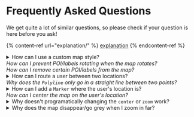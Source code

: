 # Frequently Asked Questions

We get quite a lot of similar questions, so please check if your question is here before you ask!

{% content-ref url="explanation/" %}
[explanation](explanation/)
{% endcontent-ref %}

<details>

<summary>How can I use a custom map style?<br><em>How can I prevent POI/labels rotating when the map rotates?</em><br><em>How can I remove certain POI/labels from the map?</em></summary>

Unfortunately, this library cannot provide this functionality. It has no control over the tiles displayed in the `TileLayer`. This is a limitation of the technology, not this library.

This is because raster tiles are just images generated by a 3rd party tile server (dictated by your URL template), and therefore cannot be changed by the library that displays the tiles. Filters can be applied to the entire tile, such as an emulated dark mode, but these effects do not look great.

However, tilesets can be styled. This is the most effective way of using custom styles. These methods may help you with this:&#x20;

* You may wish to use a commercial service like Mapbox Studio, which allows you to style multiple tilesets. See [using-mapbox.md](tile-servers/using-mapbox.md "mention").
* Alternatively, you can experiment with vector tiles. These are not pre-rendered, and so allow any style you desire to be applied on the fly. See [#vector-tiles](explanation/raster-vs-vector-tiles.md#vector-tiles "mention").
* Your last option is to serve tiles yourself. See [other-options.md](tile-servers/other-options.md "mention").

</details>

<details>

<summary>How can I route a user between two locations?<br><em>Why does the <code>Polyline</code> only go in a straight line between two points?</em></summary>

See [#routing-navigation](layers/polyline-layer.md#routing-navigation "mention").

</details>

<details>

<summary>How can I add a <code>Marker</code> where the user's location is?<br><em>How can I center the map on the user's location?</em></summary>

This is beyond the scope of flutter\_map. However, you can use the [community maintained plugin 'flutter\_map\_location\_marker'](https://github.com/tlserver/flutter\_map\_location\_marker) to do this.

Alternatively, use the 'location' and 'compass' packages to generate a stream of the user's location and heading, and feed that to a `Marker` using a `StreamBuilder`.

</details>

<details>

<summary>Why doesn't programatically changing the <code>center</code> or <code>zoom</code> work?</summary>

The `center` and `zoom` properties of `MapOptions` only apply on the map's initialisation: changing their state afterwards will have no effect.

To control the map programatically, use a `MapController`: [controller.md](usage/controller.md "mention").

</details>

<details>

<summary>Why does the map disappear/go grey when I zoom in far?</summary>

This is a limitation of the chosen tile server: it cannot provide tiles at any higher zoom level, so the map just disappears as the requests for tiles get 404 Not Found responses.

To resolve this, there's 3 options:

* Find a tile server with a higher maximum zoom level\
  _22 is the highest that most will provide, including Mapbox_
* Set the `maxNativeZoom` property of the `TileLayer`\
  This will scale the last set of tiles instead of requesting new ones, which has the side effect of making them blurry as their pixels are enlarged
* Set the `maxZoom` property of the `MapOptions`\
  This will prevent the user from zooming any further in

</details>
